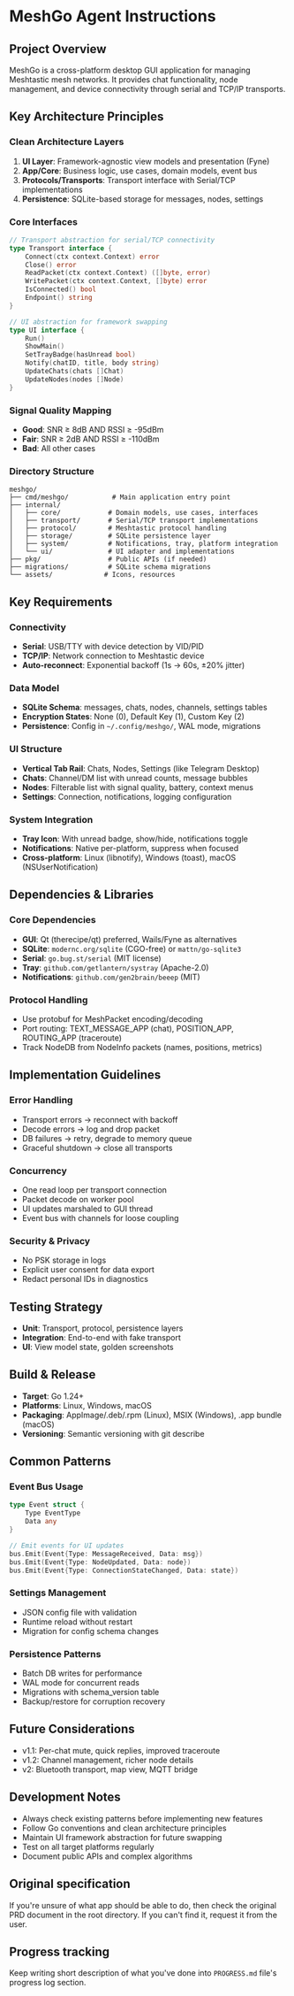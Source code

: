 # MeshGo Agent Instructions

## Project Overview
MeshGo is a cross-platform desktop GUI application for managing Meshtastic mesh networks. It provides chat functionality, node management, and device connectivity through serial and TCP/IP transports.

## Key Architecture Principles

### Clean Architecture Layers
1. **UI Layer**: Framework-agnostic view models and presentation (Fyne)
2. **App/Core**: Business logic, use cases, domain models, event bus
3. **Protocols/Transports**: Transport interface with Serial/TCP implementations
4. **Persistence**: SQLite-based storage for messages, nodes, settings

### Core Interfaces
```go
// Transport abstraction for serial/TCP connectivity
type Transport interface {
    Connect(ctx context.Context) error
    Close() error
    ReadPacket(ctx context.Context) ([]byte, error)
    WritePacket(ctx context.Context, []byte) error
    IsConnected() bool
    Endpoint() string
}

// UI abstraction for framework swapping
type UI interface {
    Run()
    ShowMain()
    SetTrayBadge(hasUnread bool)
    Notify(chatID, title, body string)
    UpdateChats(chats []Chat)
    UpdateNodes(nodes []Node)
}
```

### Signal Quality Mapping
- **Good**: SNR ≥ 8dB AND RSSI ≥ -95dBm
- **Fair**: SNR ≥ 2dB AND RSSI ≥ -110dBm  
- **Bad**: All other cases

### Directory Structure
```
meshgo/
├── cmd/meshgo/           # Main application entry point
├── internal/
│   ├── core/            # Domain models, use cases, interfaces
│   ├── transport/       # Serial/TCP transport implementations
│   ├── protocol/        # Meshtastic protocol handling
│   ├── storage/         # SQLite persistence layer
│   ├── system/          # Notifications, tray, platform integration
│   └── ui/              # UI adapter and implementations
├── pkg/                 # Public APIs (if needed)
├── migrations/          # SQLite schema migrations
└── assets/             # Icons, resources
```

## Key Requirements

### Connectivity
- **Serial**: USB/TTY with device detection by VID/PID
- **TCP/IP**: Network connection to Meshtastic device
- **Auto-reconnect**: Exponential backoff (1s → 60s, ±20% jitter)

### Data Model
- **SQLite Schema**: messages, chats, nodes, channels, settings tables
- **Encryption States**: None (0), Default Key (1), Custom Key (2)
- **Persistence**: Config in `~/.config/meshgo/`, WAL mode, migrations

### UI Structure
- **Vertical Tab Rail**: Chats, Nodes, Settings (like Telegram Desktop)
- **Chats**: Channel/DM list with unread counts, message bubbles
- **Nodes**: Filterable list with signal quality, battery, context menus
- **Settings**: Connection, notifications, logging configuration

### System Integration
- **Tray Icon**: With unread badge, show/hide, notifications toggle
- **Notifications**: Native per-platform, suppress when focused
- **Cross-platform**: Linux (libnotify), Windows (toast), macOS (NSUserNotification)

## Dependencies & Libraries

### Core Dependencies
- **GUI**: Qt (therecipe/qt) preferred, Wails/Fyne as alternatives
- **SQLite**: `modernc.org/sqlite` (CGO-free) or `mattn/go-sqlite3`
- **Serial**: `go.bug.st/serial` (MIT license)
- **Tray**: `github.com/getlantern/systray` (Apache-2.0)
- **Notifications**: `github.com/gen2brain/beeep` (MIT)

### Protocol Handling
- Use protobuf for MeshPacket encoding/decoding
- Port routing: TEXT_MESSAGE_APP (chat), POSITION_APP, ROUTING_APP (traceroute)
- Track NodeDB from NodeInfo packets (names, positions, metrics)

## Implementation Guidelines

### Error Handling
- Transport errors → reconnect with backoff
- Decode errors → log and drop packet
- DB failures → retry, degrade to memory queue
- Graceful shutdown → close all transports

### Concurrency
- One read loop per transport connection
- Packet decode on worker pool
- UI updates marshaled to GUI thread
- Event bus with channels for loose coupling

### Security & Privacy
- No PSK storage in logs
- Explicit user consent for data export
- Redact personal IDs in diagnostics

## Testing Strategy
- **Unit**: Transport, protocol, persistence layers
- **Integration**: End-to-end with fake transport
- **UI**: View model state, golden screenshots

## Build & Release
- **Target**: Go 1.24+
- **Platforms**: Linux, Windows, macOS
- **Packaging**: AppImage/.deb/.rpm (Linux), MSIX (Windows), .app bundle (macOS)
- **Versioning**: Semantic versioning with git describe

## Common Patterns

### Event Bus Usage
```go
type Event struct {
    Type EventType
    Data any
}

// Emit events for UI updates
bus.Emit(Event{Type: MessageReceived, Data: msg})
bus.Emit(Event{Type: NodeUpdated, Data: node})
bus.Emit(Event{Type: ConnectionStateChanged, Data: state})
```

### Settings Management
- JSON config file with validation
- Runtime reload without restart
- Migration for config schema changes

### Persistence Patterns
- Batch DB writes for performance
- WAL mode for concurrent reads
- Migrations with schema_version table
- Backup/restore for corruption recovery

## Future Considerations
- v1.1: Per-chat mute, quick replies, improved traceroute
- v1.2: Channel management, richer node details  
- v2: Bluetooth transport, map view, MQTT bridge

## Development Notes
- Always check existing patterns before implementing new features
- Follow Go conventions and clean architecture principles
- Maintain UI framework abstraction for future swapping
- Test on all target platforms regularly
- Document public APIs and complex algorithms

## Original specification
If you're unsure of what app should be able to do, then check the original PRD document in the root directory.
If you can't find it, request it from the user.

## Progress tracking

Keep writing short description of what you've done into `PROGRESS.md` file's progress log section.
